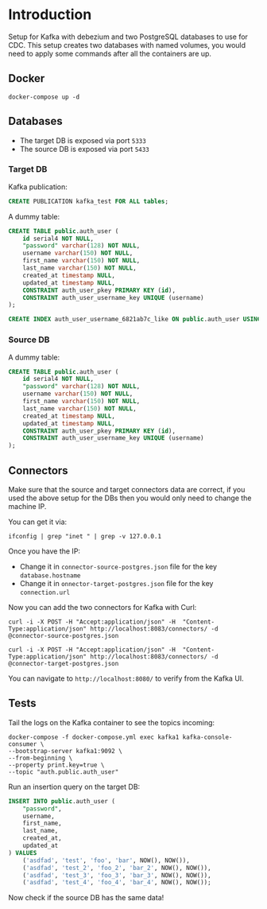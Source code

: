 # Introduction

Setup for Kafka with debezium and two PostgreSQL databases to use for CDC. This setup creates two databases with named volumes, you would need to apply some commands after all the containers are up.

## Docker

```
docker-compose up -d
```


## Databases

- The target DB is exposed via port `5333`
- The source DB is exposed via port `5433`

### Target DB

Kafka publication:
```sql
CREATE PUBLICATION kafka_test FOR ALL tables;
```

A dummy table:
```sql
CREATE TABLE public.auth_user (
	id serial4 NOT NULL,
	"password" varchar(128) NOT NULL,
	username varchar(150) NOT NULL,
	first_name varchar(150) NOT NULL,
	last_name varchar(150) NOT NULL,
	created_at timestamp NULL,
	updated_at timestamp NULL,
	CONSTRAINT auth_user_pkey PRIMARY KEY (id),
	CONSTRAINT auth_user_username_key UNIQUE (username)
);

CREATE INDEX auth_user_username_6821ab7c_like ON public.auth_user USING btree (username varchar_pattern_ops);
```

### Source DB

A dummy table:
```sql
CREATE TABLE public.auth_user (
	id serial4 NOT NULL,
	"password" varchar(128) NOT NULL,
	username varchar(150) NOT NULL,
	first_name varchar(150) NOT NULL,
	last_name varchar(150) NOT NULL,
	created_at timestamp NULL,
	updated_at timestamp NULL,
	CONSTRAINT auth_user_pkey PRIMARY KEY (id),
	CONSTRAINT auth_user_username_key UNIQUE (username)
);
```

## Connectors

Make sure that the source and target connectors data are correct, if you used the above setup for the DBs then you would only need to change the machine IP.

You can get it via:
```
ifconfig | grep "inet " | grep -v 127.0.0.1
```

Once you have the IP: 
- Change it in `connector-source-postgres.json` file for the key `database.hostname`
- Change it in `onnector-target-postgres.json` file for the key `connection.url`


Now you can add the two connectors for Kafka with Curl:

```curl
curl -i -X POST -H "Accept:application/json" -H  "Content-Type:application/json" http://localhost:8083/connectors/ -d @connector-source-postgres.json
```

```curl
curl -i -X POST -H "Accept:application/json" -H  "Content-Type:application/json" http://localhost:8083/connectors/ -d @connector-target-postgres.json
```

You can navigate to `http://localhost:8080/` to verify from the Kafka UI.


## Tests
Tail the logs on the Kafka container to see the topics incoming:
```
docker-compose -f docker-compose.yml exec kafka1 kafka-console-consumer \
--bootstrap-server kafka1:9092 \
--from-beginning \
--property print.key=true \
--topic "auth.public.auth_user"
```


Run an insertion query on the target DB:
```sql
INSERT INTO public.auth_user (
	"password",
	username,
	first_name,
	last_name,
	created_at,
	updated_at
) VALUES
	('asdfad', 'test', 'foo', 'bar', NOW(), NOW()),
	('asdfad', 'test_2', 'foo_2', 'bar_2', NOW(), NOW()),
	('asdfad', 'test_3', 'foo_3', 'bar_3', NOW(), NOW()),
	('asdfad', 'test_4', 'foo_4', 'bar_4', NOW(), NOW());
```

Now check if the source DB has the same data!
